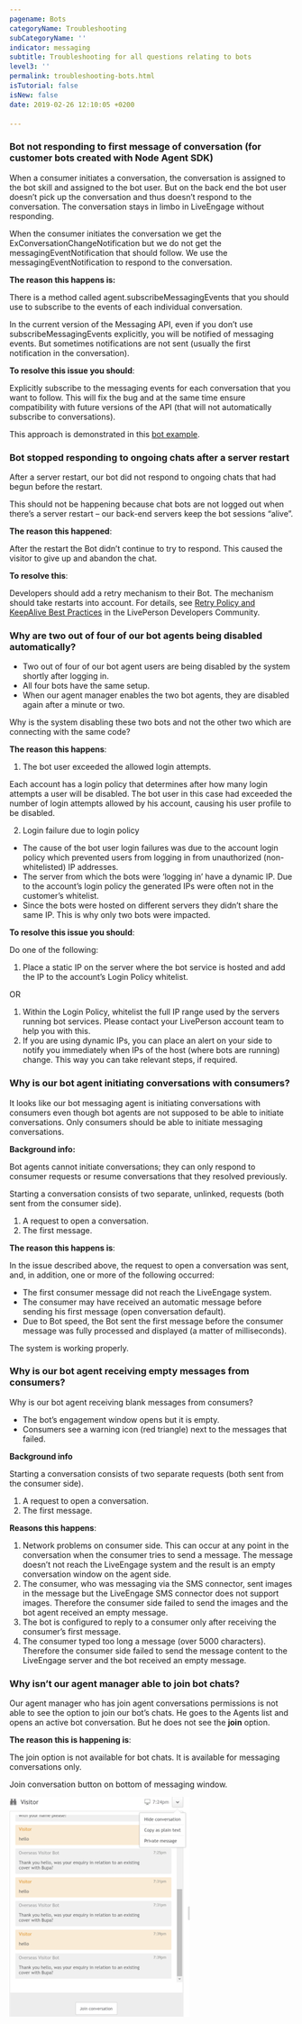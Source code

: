 ```yaml
---
pagename: Bots
categoryName: Troubleshooting
subCategoryName: ''
indicator: messaging
subtitle: Troubleshooting for all questions relating to bots
level3: ''
permalink: troubleshooting-bots.html
isTutorial: false
isNew: false
date: 2019-02-26 12:10:05 +0200

---
```

### Bot not responding to first message of conversation (for customer bots created with Node Agent SDK)

When a consumer initiates a conversation, the conversation is assigned to the bot skill and assigned to the bot user. But on the back end the bot user doesn’t pick up the conversation and thus doesn’t respond to the conversation. The conversation stays in limbo in LiveEngage without responding.

When the consumer initiates the conversation we get the ExConversationChangeNotification but we do not get the messagingEventNotification that should follow. We use the messagingEventNotification to respond to the conversation.

**The reason this happens is:**

There is a method called agent.subscribeMessagingEvents that you should use to subscribe to the events of each individual conversation.

In the current version of the Messaging API, even if you don’t use subscribeMessagingEvents explicitly, you will be notified of messaging events. But sometimes notifications are not sent (usually the first notification in the conversation).

**To resolve this issue you should**:

Explicitly subscribe to the messaging events for each conversation that you want to follow. This will fix the bug and at the same time ensure compatibility with future versions of the API (that will not automatically subscribe to conversations).

This approach is demonstrated in this [bot example](https://github.com/LivePersonInc/node-agent-sdk/blob/master/examples/agent-bot/MyCoolAgent.js).

### Bot stopped responding to ongoing chats after a server restart

After a server restart, our bot did not respond to ongoing chats that had begun before the restart.

This should not be happening because chat bots are not logged out when there’s a server restart – our back-end servers keep the bot sessions “alive”.

**The reason this happened**:

After the restart the Bot didn’t continue to try to respond. This caused the visitor to give up and abandon the chat.

**To resolve this**:

Developers should add a retry mechanism to their Bot. The mechanism should take restarts into account. For details, see [Retry Policy and KeepAlive Best Practices](https://developers.liveperson.com/guides-retry-policy.html) in the LivePerson Developers Community.

### Why are two out of four of our bot agents being disabled automatically?

* Two out of four of our bot agent users are being disabled by the system shortly after logging in.
* All four bots have the same setup.
* When our agent manager enables the two bot agents, they are disabled again after a minute or two.

Why is the system disabling these two bots and not the other two which are connecting with the same code?

**The reason this happens**:

1) The bot user exceeded the allowed login attempts.

Each account has a login policy that determines after how many login attempts a user will be disabled. The bot user in this case had exceeded the number of login attempts allowed by his account, causing his user profile to be disabled.

2) Login failure due to login policy

* The cause of the bot user login failures was due to the account login policy which prevented users from logging in from unauthorized (non-whitelisted) IP addresses.
* The server from which the bots were ‘logging in’ have a dynamic IP. Due to the account’s login policy the generated IPs were often not in the customer’s whitelist.
* Since the bots were hosted on different servers they didn’t share the same IP. This is why only two bots were impacted.

**To resolve this issue you should**:

Do one of the following:

1. Place a static IP on the server where the bot service is hosted and add the IP to the account’s Login Policy whitelist.

OR

1. Within the Login Policy, whitelist the full IP range used by the servers running bot services. Please contact your LivePerson account team to help you with this.
2. If you are using dynamic IPs, you can place an alert on your side to notify you immediately when IPs of the host (where bots are running) change. This way you can take relevant steps, if required.

### Why is our bot agent initiating conversations with consumers?

It looks like our bot messaging agent is initiating conversations with consumers even though bot agents are not supposed to be able to initiate conversations. Only consumers should be able to initiate messaging conversations.

**Background info:**

Bot agents cannot initiate conversations; they can only respond to consumer requests or resume conversations that they resolved previously.

Starting a conversation consists of two separate, unlinked, requests (both sent from the consumer side).

1. A request to open a conversation.
2. The first message.

**The reason this happens is**:

In the issue described above, the request to open a conversation was sent, and, in addition, one or more of the following occurred:

* The first consumer message did not reach the LiveEngage system.
* The consumer may have received an automatic message before sending his first message (open conversation default).
* Due to Bot speed, the Bot sent the first message before the consumer message was fully processed and displayed (a matter of milliseconds).

The system is working properly.

### Why is our bot agent receiving empty messages from consumers?

Why is our bot agent receiving blank messages from consumers?

* The bot’s engagement window opens but it is empty.
* Consumers see a warning icon (red triangle) next to the messages that failed.

**Background info**

Starting a conversation consists of two separate requests (both sent from the consumer side).

1. A request to open a conversation.
2. The first message.

**Reasons this happens**:

1. Network problems on consumer side. This can occur at any point in the conversation when the consumer tries to send a message. The message doesn’t not reach the LiveEngage system and the result is an empty conversation window on the agent side.
2. The consumer, who was messaging via the SMS connector, sent images in the message but the LiveEngage SMS connector does not support images. Therefore the consumer side failed to send the images and the bot agent received an empty message.
3. The bot is configured to reply to a consumer only after receiving the consumer’s first message.
4. The consumer typed too long a message (over 5000 characters). Therefore the consumer side failed to send the message content to the LiveEngage server and the bot received an empty message.

### Why isn’t our agent manager able to join bot chats?

Our agent manager who has join agent conversations permissions is not able to see the option to join our bot’s chats. He goes to the Agents list and opens an active bot conversation. But he does not see the **join** option.

**The reason this is happening is**:

The join option is not available for bot chats. It is available for messaging conversations only.

Join conversation button on bottom of messaging window.

![](/img/Troubleshooting-bots1.png)